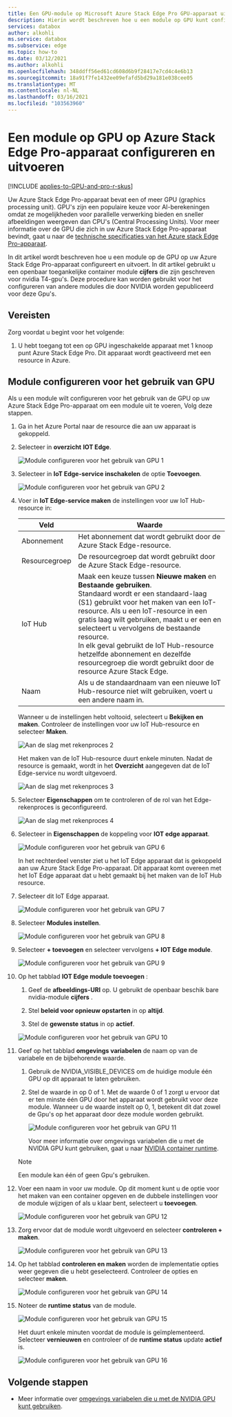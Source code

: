 ```yaml
---
title: Een GPU-module op Microsoft Azure Stack Edge Pro GPU-apparaat uitvoeren | Microsoft Docs
description: Hierin wordt beschreven hoe u een module op GPU kunt configureren en uitvoeren op een Azure Stack Edge Pro-apparaat via de Azure Portal.
services: databox
author: alkohli
ms.service: databox
ms.subservice: edge
ms.topic: how-to
ms.date: 03/12/2021
ms.author: alkohli
ms.openlocfilehash: 348ddff56ed61cd608d6b9f28417e7cd4c4e6b13
ms.sourcegitcommit: 18a91f7fe1432ee09efafd5bd29a181e038cee05
ms.translationtype: MT
ms.contentlocale: nl-NL
ms.lasthandoff: 03/16/2021
ms.locfileid: "103563960"
---
```

# <a name="configure-and-run-a-module-on-gpu-on-azure-stack-edge-pro-device"></a>Een module op GPU op Azure Stack Edge Pro-apparaat configureren en uitvoeren

[!INCLUDE [applies-to-GPU-and-pro-r-skus](../../includes/azure-stack-edge-applies-to-gpu-pro-r-sku.md)]

Uw Azure Stack Edge Pro-apparaat bevat een of meer GPU (graphics processing unit). GPU's zijn een populaire keuze voor AI-berekeningen omdat ze mogelijkheden voor parallelle verwerking bieden en sneller afbeeldingen weergeven dan CPU's (Central Processing Units). Voor meer informatie over de GPU die zich in uw Azure Stack Edge Pro-apparaat bevindt, gaat u naar de [technische specificaties van het Azure stack Edge Pro-apparaat](azure-stack-edge-gpu-technical-specifications-compliance.md).

In dit artikel wordt beschreven hoe u een module op de GPU op uw Azure Stack Edge Pro-apparaat configureert en uitvoert. In dit artikel gebruikt u een openbaar toegankelijke container module **cijfers** die zijn geschreven voor nvidia T4-gpu's. Deze procedure kan worden gebruikt voor het configureren van andere modules die door NVIDIA worden gepubliceerd voor deze Gpu's.


## <a name="prerequisites"></a>Vereisten

Zorg voordat u begint voor het volgende:

1. U hebt toegang tot een op GPU ingeschakelde apparaat met 1 knoop punt Azure Stack Edge Pro. Dit apparaat wordt geactiveerd met een resource in Azure.  

## <a name="configure-module-to-use-gpu"></a>Module configureren voor het gebruik van GPU

Als u een module wilt configureren voor het gebruik van de GPU op uw Azure Stack Edge Pro-apparaat om een module uit te voeren,<!--Can it be simplified? "To configure a module to be run by the GPU on your Azure Stack Edge Pro device,"?--> Volg deze stappen.

1. Ga in het Azure Portal naar de resource die aan uw apparaat is gekoppeld.

2. Selecteer in **overzicht** **IOT Edge**.

    ![Module configureren voor het gebruik van GPU 1](media/azure-stack-edge-gpu-configure-gpu-modules/configure-compute-1.png)

3. Selecteer in **IoT Edge-service inschakelen** de optie **Toevoegen**.

   ![Module configureren voor het gebruik van GPU 2](media/azure-stack-edge-gpu-configure-gpu-modules/configure-compute-2.png)

4. Voer in **IoT Edge-service maken** de instellingen voor uw IoT Hub-resource in:

   |Veld   |Waarde    |
   |--------|---------|
   |Abonnement      | Het abonnement dat wordt gebruikt door de Azure Stack Edge-resource. |
   |Resourcegroep    | De resourcegroep dat wordt gebruikt door de Azure Stack Edge-resource. |
   |IoT Hub           | Maak een keuze tussen **Nieuwe maken** en **Bestaande gebruiken**. <br> Standaard wordt er een standaard-laag (S1) gebruikt voor het maken van een IoT-resource. Als u een IoT-resource in een gratis laag wilt gebruiken, maakt u er een en selecteert u vervolgens de bestaande resource. <br> In elk geval gebruikt de IoT Hub-resource hetzelfde abonnement en dezelfde resourcegroep die wordt gebruikt door de resource Azure Stack Edge.     |
   |Naam              | Als u de standaardnaam van een nieuwe IoT Hub-resource niet wilt gebruiken, voert u een andere naam in. |

   Wanneer u de instellingen hebt voltooid, selecteert u **Bekijken en maken**. Controleer de instellingen voor uw IoT Hub-resource en selecteer **Maken**.

   ![Aan de slag met rekenproces 2](./media/azure-stack-edge-gpu-configure-gpu-modules/configure-compute-3.png)

   Het maken van de IoT Hub-resource duurt enkele minuten. Nadat de resource is gemaakt, wordt in het **Overzicht** aangegeven dat de IoT Edge-service nu wordt uitgevoerd.

   ![Aan de slag met rekenproces 3](./media/azure-stack-edge-gpu-configure-gpu-modules/configure-compute-4.png)

5. Selecteer **Eigenschappen** om te controleren of de rol van het Edge-rekenproces is geconfigureerd.

   ![Aan de slag met rekenproces 4](./media/azure-stack-edge-gpu-configure-gpu-modules/configure-compute-5.png)

6. Selecteer in **Eigenschappen** de koppeling voor **IOT edge apparaat**.

   ![Module configureren voor het gebruik van GPU 6](media/azure-stack-edge-gpu-configure-gpu-modules/configure-gpu-2.png)

   In het rechterdeel venster ziet u het IoT Edge apparaat dat is gekoppeld aan uw Azure Stack Edge Pro-apparaat. Dit apparaat komt overeen met het IoT Edge apparaat dat u hebt gemaakt bij het maken van de IoT Hub resource.
 
7. Selecteer dit IoT Edge apparaat.

   ![Module configureren voor het gebruik van GPU 7](media/azure-stack-edge-gpu-configure-gpu-modules/configure-gpu-3.png)

8. Selecteer **Modules instellen**.

   ![Module configureren voor het gebruik van GPU 8](media/azure-stack-edge-gpu-configure-gpu-modules/configure-gpu-4.png)

9. Selecteer **+ toevoegen** en selecteer vervolgens **+ IOT Edge module**. 

    ![Module configureren voor het gebruik van GPU 9](media/azure-stack-edge-gpu-configure-gpu-modules/configure-gpu-5.png)

10. Op het tabblad **IOT Edge module toevoegen** :

    1. Geef de **afbeeldings-URI** op. U gebruikt de openbaar beschik bare nvidia-module **cijfers** . 
    
    2. Stel **beleid voor opnieuw opstarten** in op **altijd**.
    
    3. Stel de **gewenste status** in op **actief**.
    
    ![Module configureren voor het gebruik van GPU 10](media/azure-stack-edge-gpu-configure-gpu-modules/configure-gpu-6.png)

11. Geef op het tabblad **omgevings variabelen** de naam op van de variabele en de bijbehorende waarde. 

    1. Gebruik de NVIDIA_VISIBLE_DEVICES om de huidige module één GPU op dit apparaat te laten gebruiken. 

    2. Stel de waarde in op 0 of 1. Met de waarde 0 of 1 zorgt u ervoor dat er ten minste één GPU door het apparaat wordt gebruikt voor deze module. Wanneer u de waarde instelt op 0, 1, betekent dit dat zowel de Gpu's op het apparaat door deze module worden gebruikt.

       ![Module configureren voor het gebruik van GPU 11](media/azure-stack-edge-gpu-configure-gpu-modules/configure-gpu-7.png)

       Voor meer informatie over omgevings variabelen die u met de NVIDIA GPU kunt gebruiken, gaat u naar [NVIDIA container runtime](https://github.com/NVIDIA/nvidia-container-runtime#environment-variables-oci-spec).

    > [!NOTE]
    > Een module kan één of geen Gpu's gebruiken.

12. Voer een naam in voor uw module. Op dit moment kunt u de optie voor het maken van een container opgeven en de dubbele instellingen voor de module wijzigen of als u klaar bent, selecteert u **toevoegen**. 

    ![Module configureren voor het gebruik van GPU 12](media/azure-stack-edge-gpu-configure-gpu-modules/configure-gpu-8.png)

13. Zorg ervoor dat de module wordt uitgevoerd en selecteer **controleren + maken**.

    ![Module configureren voor het gebruik van GPU 13](media/azure-stack-edge-gpu-configure-gpu-modules/configure-gpu-9.png)

14. Op het tabblad **controleren en maken** worden de implementatie opties weer gegeven die u hebt geselecteerd. Controleer de opties en selecteer **maken**.
    
    ![Module configureren voor het gebruik van GPU 14](media/azure-stack-edge-gpu-configure-gpu-modules/configure-gpu-10.png)

15. Noteer de **runtime status** van de module.
    
    ![Module configureren voor het gebruik van GPU 15](media/azure-stack-edge-gpu-configure-gpu-modules/configure-gpu-11.png)

    Het duurt enkele minuten voordat de module is geïmplementeerd. Selecteer **vernieuwen** en controleer of de **runtime status** update **actief** is.

    ![Module configureren voor het gebruik van GPU 16](media/azure-stack-edge-gpu-configure-gpu-modules/configure-gpu-12.png)


## <a name="next-steps"></a>Volgende stappen

- Meer informatie over [omgevings variabelen die u met de NVIDIA GPU kunt gebruiken](https://github.com/NVIDIA/nvidia-container-runtime#environment-variables-oci-spec).
